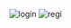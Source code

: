 ![login](https://github.com/nassimmninou/TPjsp/assets/130867963/3be3f3dc-c2ca-42f3-b8b8-d38a0a80387f)
![regi](https://github.com/nassimmninou/TPjsp/assets/130867963/834292fe-e359-4ec4-839b-01d9e9b00f6e)
